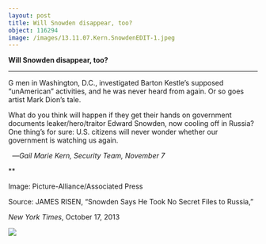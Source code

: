 ```yaml
---
layout: post
title: Will Snowden disappear, too?
object: 116294
image: /images/13.11.07.Kern.SnowdenEDIT-1.jpeg
---
```

**Will Snowden disappear, too?**

****

G men in Washington, D.C., investigated Barton Kestle’s supposed “unAmerican” activities, and he was never heard from again. Or so goes artist Mark Dion’s tale. 

What do you think will happen if they get their hands on government documents leaker/hero/traitor Edward Snowden, now cooling off in Russia? One thing’s for sure: U.S. citizens will never wonder whether our government is watching us again.  

  —*Gail Marie Kern, Security Team, November 7*

**

Image: Picture-Alliance/Associated Press

Source: JAMES RISEN, “Snowden Says He Took No Secret Files to Russia,” 

*New York Times*, October 17, 2013 

![]({{siteurl.base}}/images/13.11.07.Kern.SnowdenEDIT-1.jpeg)
